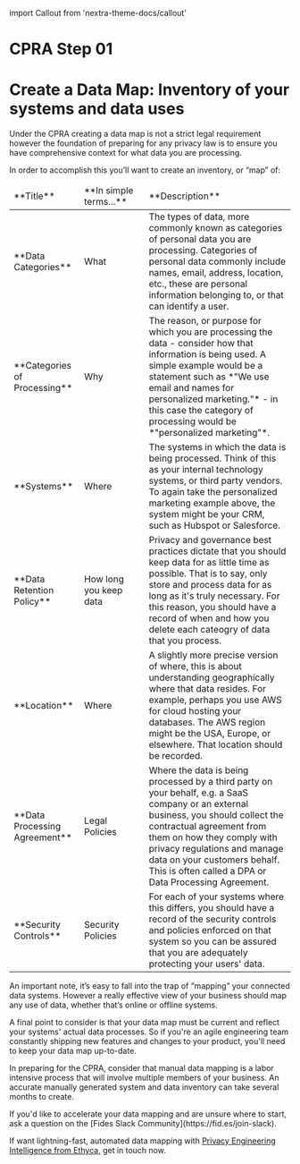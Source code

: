 import Callout from 'nextra-theme-docs/callout'

# CPRA Step 01 
# Create a Data Map: Inventory of your systems and data uses
Under the CPRA creating a data map is not a strict legal requirement however the foundation of preparing for any privacy law is to ensure you have comprehensive context for what data you are processing. 

In order to accomplish this you’ll want to create an inventory, or “map” of:
<table>
    <thead>
        <tr>
            <td width="25%">**Title**</td>
            <td width="23%">**In simple terms...**</td>
            <td width="55%">**Description**</td>
        </tr>
    </thead>
    <tbody>
        <tr>
            <td>**Data Categories**</td>
            <td>What</td>
            <td>The types of data, more commonly known as categories of personal data you are processing. Categories of personal data commonly include names, email, address, location, etc., these are personal information belonging to, or that can identify a user.</td>
        </tr>
         <tr>
            <td>**Categories of Processing**</td>
            <td>Why</td>
            <td>The reason, or purpose for which you are processing the data - consider how that information is being used. A simple example would be a statement such as *"We use email and names for personalized marketing."* - in this case the category of processing would be *"personalized marketing"*.</td>
        </tr>
        <tr>
            <td>**Systems**</td>
            <td>Where</td>
            <td>The systems in which the data is being processed. Think of this as your internal technology systems, or third party vendors. To again take the personalized marketing example above, the system might be your CRM, such as Hubspot or Salesforce.</td>
        </tr>
         <tr>
            <td>**Data Retention Policy**</td>
            <td>How long you keep data</td>
            <td>Privacy and governance best practices dictate that you should keep data for as little time as possible. That is to say, only store and process data for as long as it's truly necessary. For this reason, you should have a record of when and how you delete each cateogry of data that you process.</td>
        </tr>
        <tr>
            <td>**Location**</td>
            <td>Where</td>
            <td>A slightly more precise version of where, this is about understanding geographically where that data resides. For example, perhaps you use AWS for cloud hosting your databases. The AWS region might be the USA, Europe, or elsewhere. That location should be recorded.</td>
        </tr>
        <tr>
            <td>**Data Processing Agreement**</td>
            <td>Legal Policies</td>
            <td>Where the data is being processed by a third party on your behalf, e.g. a SaaS company or an external business, you should collect the contractual agreement from them on how they comply with privacy regulations and manage data on your customers behalf. This is often called a DPA or Data Processing Agreement.</td>
        </tr>
        <tr>
            <td>**Security Controls**</td>
            <td>Security Policies</td>
            <td>For each of your systems where this differs, you should have a record of the security controls and policies enforced on that system so you can be assured that you are adequately protecting your users' data.</td>
        </tr>
    </tbody>
</table>

An important note, it’s easy to fall into the trap of “mapping” your connected data systems. However a really effective view of your business should map any use of data, whether that’s online or offline systems.

A final point to consider is that your data map must be current and reflect your systems' actual data processes. So if you're an agile engineering team constantly shipping new features and changes to your product, you'll need to keep your data map up-to-date.

In preparing for the CPRA, consider that manual data mapping is a labor intensive process that will involve multiple members of your business. An accurate manually generated  system and data inventory can take several months to create.

<Callout emoji="ⓘ">
If you'd like to accelerate your data mapping and are unsure where to start, ask a question on the [Fides Slack Community](https://fid.es/join-slack).

If want lightning-fast, automated data mapping with [Privacy Engineering Intelligence from Ethyca](https://ethyca.com/book-demo), get in touch now.
</Callout>

